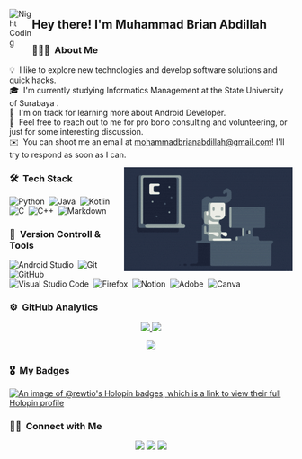 <img alt="Night Coding" src="./assets/Hand%20Wave.gif" width='40' align="left"/><h2 align="left">Hey there! I'm Muhammad Brian Abdillah</h2>

<!-- ## 👋 &nbsp;Hey there! I'm Aditya Kanoi -->

### 👨🏻‍💻 &nbsp;About Me

💡 &nbsp;I like to explore new technologies and develop software solutions and quick hacks.\
🎓 &nbsp;I'm currently studying Informatics Management at the State University of Surabaya .\
🌱 &nbsp;I'm on track for learning more about Android Developer.\
💬 &nbsp;Feel free to reach out to me for pro bono consulting and volunteering, or just for some interesting discussion.\
✉️ &nbsp;You can shoot me an email at mohammadbrianabdillah@gmail.com! I'll try to respond as soon as I can.


<img alt="Night Coding" src="https://raw.githubusercontent.com/AVS1508/AVS1508/master/assets/Night-Coding.gif" align="right"/>

### 🛠 &nbsp;Tech Stack

![Python](https://img.shields.io/badge/python-3670A0?style=for-the-badge&logo=python&logoColor=ffdd54)&nbsp;
![Java](https://img.shields.io/badge/java-%23ED8B00.svg?style=for-the-badge&logo=java&logoColor=white)&nbsp;
![Kotlin](https://img.shields.io/badge/kotlin-%2300599C.svg?style=for-the-badge&logo=kotlin&logoColor=white)&nbsp;
![C](https://img.shields.io/badge/c-%2300599C.svg?style=for-the-badge&logo=c&logoColor=white)&nbsp;
![C++](https://img.shields.io/badge/c++-%2300599C.svg?style=for-the-badge&logo=c%2B%2B&logoColor=white)&nbsp;
![Markdown](https://img.shields.io/badge/markdown-%23000000.svg?style=for-the-badge&logo=markdown&logoColor=white)&nbsp;


### 🧰 &nbsp;Version Controll & Tools 

![Android Studio](https://img.shields.io/badge/Android%20Studio-78C257.svg?style=for-the-badge&logo=android-studio&logoColor=white)&nbsp;
![Git](https://img.shields.io/badge/git-%23F05033.svg?style=for-the-badge&logo=git&logoColor=white)&nbsp;
![GitHub](https://img.shields.io/badge/github-%23121011.svg?style=for-the-badge&logo=github&logoColor=white)&nbsp;
![Visual Studio Code](https://img.shields.io/badge/Visual%20Studio%20Code-0078d7.svg?style=for-the-badge&logo=visual-studio-code&logoColor=white)&nbsp;
![Firefox](https://img.shields.io/badge/Firefox-FB542B?style=for-the-badge&logo=Firefox&logoColor=white)&nbsp;
![Notion](https://img.shields.io/badge/Notion-%23000000.svg?style=for-the-badge&logo=notion&logoColor=white)&nbsp;
![Adobe](https://img.shields.io/badge/adobe-%23FF0000.svg?style=for-the-badge&logo=adobe&logoColor=white)&nbsp;
![Canva](https://img.shields.io/badge/Canva-%2300C4CC.svg?style=for-the-badge&logo=Canva&logoColor=white)&nbsp;

### ⚙️ &nbsp;GitHub Analytics

<p align="center">
  <a href="https://github.com/brianabdl">
    <img height="180em" src="https://github-readme-stats-eight-theta.vercel.app/api?username=brianabdl&show_icons=true&theme=algolia&include_all_commits=true&count_private=true"/>
  </a>
  <a href="https://github.com/brianabdl">
    <img height="180em" src="https://github-readme-stats-eight-theta.vercel.app/api/top-langs/?username=brianabdl&layout=compact&langs_count=8&theme=algolia"/>
  </a>
</p>

<p align="center">
  <img height="180em" src="https://github-readme-streak-stats.herokuapp.com/?user=brianabdl&theme=dark&hide_border=true"/>
</p>

### 🎖 &nbsp;My Badges 

[![An image of @rewtio's Holopin badges, which is a link to view their full Holopin profile](https://holopin.me/rewtio)](https://holopin.io/@rewtio)


### 🤝🏻 &nbsp;Connect with Me

<p align="center">
<a href="https://www.linkedin.com/in/muhammad-brian-abdillah-57b872242/"><img src="https://img.shields.io/badge/-Muhammad%20Brian%20Abdillah-0077B5?style=flat&logo=Linkedin&logoColor=white"/></a>
<a href="mailto:mohammadbrianabdillah@gmail.com"><img src="https://img.shields.io/badge/-Brian-D14836?style=flat&logo=Gmail&logoColor=white"/></a>
<a href="https://www.instagram.com/brianabdl/"><img src="https://img.shields.io/badge/-brianabdl-E4405F?style=flat&logo=Instagram&logoColor=white"/></a>
</p>
